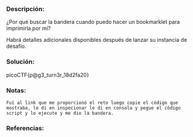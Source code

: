 ### Descripción: 
¿Por qué buscar la bandera cuando puedo hacer un bookmarklet para imprimirla por mí?

Habrá detalles adicionales disponibles después de lanzar su instancia de desafío.

### Solución:
picoCTF{p@g3_turn3r_18d2fa20}
### Notas:
```shell
Fuí al link que me proporcionó el reto luego copie el código que mostraba, le di en inspecionar le di en consola y pegue el código script y lo ejecute y me dio la bandera.
```
### Referencias:
